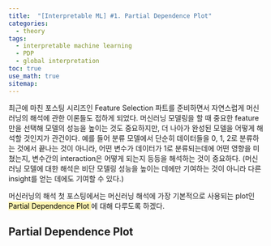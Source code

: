 ```yaml
---
title:  "[Interpretable ML] #1. Partial Dependence Plot"
categories:
  - theory
tags:
  - interpretable machine learning
  - PDP
  - global interpretation
toc: true
use_math: true
sitemap: 
---
```


최근에 마친 포스팅 시리즈인 Feature Selection 파트를 준비하면서 자연스럽게 머신러닝의 해석에 관한 이론들도 접하게 되었다. 머신러닝 모델링을 할 때 중요한 feature만을 선택해 모델의 성능을 높이는 것도 중요하지만, 더 나아가 완성된 모델을 어떻게 해석할 것인지가 관건이다. 예를 들어 분류 모델에서 단순히 데이터들을 0, 1, 2로 분류하는 것에서 끝나는 것이 아니라, 어떤 변수가 데이터가 1로 분류되는데에 어떤 영향을 미쳤는지, 변수간의 interaction은 어떻게 되는지 등등을 해석하는 것이 중요하다. (머신러닝 모델에 대한 해석은 비단 모델링 성능을 높이는 데에만 기여하는 것이 아니라 다른 insight를 얻는 데에도 기여할 수 있다.)

머신러닝의 해석 첫 포스팅에서는 머신러닝 해석에 가장 기본적으로 사용되는 plot인 <mark style='background-color: #fff5b1'> Partial Dependence Plot </mark>에 대해 다루도록 하겠다.

## Partial Dependence Plot
